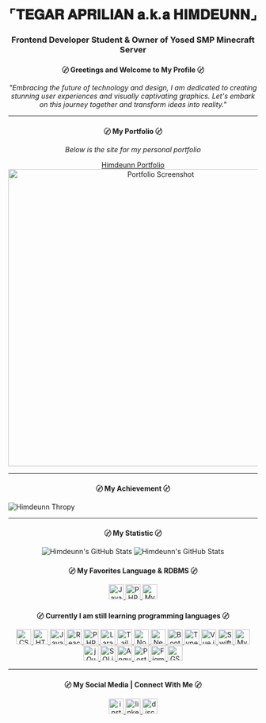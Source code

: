 <h1 align="center">⌜𝐓𝐄𝐆𝐀𝐑 𝐀𝐏𝐑𝐈𝐋𝐈𝐀𝐍 𝐚.𝐤.𝐚 𝐇𝐈𝐌𝐃𝐄𝐔𝐍𝐍⌟</h1>
<h3 align="center">Frontend Developer Student & Owner of Yosed SMP Minecraft Server</h3>
<h4 align="center">〄 Greetings and Welcome to My Profile 〄</h4>

<p align="center">
  <em>
    "Embracing the future of technology and design, I am dedicated to creating stunning user experiences and visually captivating graphics. Let's embark on this journey together and transform ideas into reality."
  </em>
</p>

---

<h4 align="center">〄 My Portfolio 〄</h4>
<p align="center">
  <em>
    Below is the site for my personal portfolio
  </em>
</p>
<p align="center">
  <a href="https://himdeunn.my.id/" target="_blank">
    Himdeunn Portfolio
  </a>
  <img src="https://cdn.discordapp.com/attachments/1248487182021300236/1304013965801816074/image.png?ex=672dd924&is=672c87a4&hm=24b72cb790ee0130b33c629d96e114396b6f3afc5d0545ddf8ec25650689a8b7&" alt="Portfolio Screenshot" width="600"/>
</p>

---

<h4 align="center">〄 My Achievement 〄</h4>
<img align="center" src="https://github-profile-trophy.vercel.app/?username=Himdeunn&theme=tokyonight&no-frame=true&margin-w=15" alt="Himdeunn Thropy" />

---

<h4 align="center">〄 My Statistic 〄</h4>

<div align="center">
  <img src="https://github-readme-streak-stats.herokuapp.com/?user=Himdeunn&theme=midnight-purple&hide_border=true" alt="Himdeunn's GitHub Stats" />
  <img src="https://github-readme-stats.vercel.app/api?username=Himdeunn&theme=midnight-purple&show_icons=true&hide_border=true&count_private=true" alt="Himdeunn's GitHub Stats" />
</div>

<h4 align="center">〄 My Favorites Language & RDBMS 〄</h4>

<div align="center">
  <a href="https://www.javascript.com/" target="_blank">
    <img src="https://img.shields.io/badge/JavaScript-F7DF1E?logo=javascript&logoColor=000000&style=for-the-badge" height="30" alt="JavaScript" />
  </a>
  <a href="https://www.php.net/" target="_blank">
    <img src="https://img.shields.io/badge/PHP-777BB4?logo=php&logoColor=FFFFFF&style=for-the-badge" height="30" alt="PHP" />
  </a>
  <a href="https://www.mysql.com/" target="_blank">
    <img src="https://img.shields.io/badge/MySQL-4479A1?logo=mysql&logoColor=FFFFFF&style=for-the-badge" height="30" alt="MySQL" />
  </a>
</div>

<h4 align="center">〄 Currently I am still learning programming languages 〄</h4>

<div align="center">
  <a href="https://www.w3schools.com/css/" target="_blank">
    <img src="https://img.shields.io/badge/CSS3-1572B6?logo=css3&logoColor=FFFFFF&style=for-the-badge" height="30" alt="CSS3" />
  </a>
  <a href="https://www.w3.org/html/" target="_blank">
    <img src="https://img.shields.io/badge/HTML5-E34F26?logo=html5&logoColor=FFFFFF&style=for-the-badge" height="30" alt="HTML5" />
  </a>
  <a href="https://www.javascript.com/" target="_blank">
    <img src="https://img.shields.io/badge/JavaScript-F7DF1E?logo=javascript&logoColor=000000&style=for-the-badge" height="30" alt="JavaScript" />
  </a>
  <a href="https://reactjs.org/" target="_blank">
    <img src="https://img.shields.io/badge/React-61DAFB?logo=react&logoColor=000000&style=for-the-badge" height="30" alt="React" />
  </a>
  <a href="https://www.php.net/" target="_blank">
    <img src="https://img.shields.io/badge/PHP-777BB4?logo=php&logoColor=FFFFFF&style=for-the-badge" height="30" alt="PHP" />
  </a>
  <a href="https://laravel.com/" target="_blank">
  <img src="https://img.shields.io/badge/Laravel-E74430?logo=laravel&logoColor=ffffff&style=for-the-badge" height="30" alt="Laravel" />
  </a>
  <a href="https://tailwindcss.com/" target="_blank">
    <img src="https://img.shields.io/badge/Tailwind_CSS-38B2AC?logo=tailwindcss&logoColor=ffffff&style=for-the-badge" height="30" alt="Tailwind CSS" />
  </a>
  <a href="https://nodejs.org/" target="_blank">
    <img src="https://img.shields.io/badge/Node.js-339933?logo=node.js&logoColor=ffffff&style=for-the-badge" height="30" alt="Node.js" />
  </a>
    <a href="https://nextjs.org/" target="_blank">
    <img src="https://img.shields.io/badge/Next.js-000000?logo=nextdotjs&logoColor=FFFFFF&style=for-the-badge" height="30" alt="Next.js" />
  </a>
  <a href="https://getbootstrap.com/" target="_blank">
    <img src="https://img.shields.io/badge/Bootstrap-7952B3?logo=bootstrap&logoColor=FFFFFF&style=for-the-badge" height="30" alt="Bootstrap" />
  </a>
    <a href="https://www.typescriptlang.org/" target="_blank">
    <img src="https://img.shields.io/badge/TypeScript-3178C6?logo=typescript&logoColor=FFFFFF&style=for-the-badge" height="30" alt="TypeScript" />
  </a>
  <a href="https://vuejs.org/" target="_blank">
    <img src="https://img.shields.io/badge/Vue.js-4FC08D?logo=vue.js&logoColor=FFFFFF&style=for-the-badge" height="30" alt="Vue.js" />
  </a>
  <a href="https://developer.apple.com/swift/" target="_blank">
    <img src="https://img.shields.io/badge/Swift-FA7343?logo=swift&logoColor=FFFFFF&style=for-the-badge" height="30" alt="Swift" />
  </a>
  <a href="https://www.mysql.com/" target="_blank">
    <img src="https://img.shields.io/badge/MySQL-4479A1?logo=mysql&logoColor=FFFFFF&style=for-the-badge" height="30" alt="MySQL" />
  </a>
  <a href="https://jquery.com/" target="_blank">
    <img src="https://img.shields.io/badge/jQuery-0769AD?logo=jquery&logoColor=FFFFFF&style=for-the-badge" height="30" alt="jQuery" />
  </a>
  <a href="https://www.sqlite.org/" target="_blank">
    <img src="https://img.shields.io/badge/SQLite-003B57?logo=sqlite&logoColor=FFFFFF&style=for-the-badge" height="30" alt="SQLite" />
  </a>
  <a href="https://angular.io/" target="_blank">
    <img src="https://img.shields.io/badge/Angular-DD0031?logo=angular&logoColor=FFFFFF&style=for-the-badge" height="30" alt="Angular" />
  </a>
  <a href="https://www.postgresql.org/" target="_blank">
    <img src="https://img.shields.io/badge/PostgreSQL-336791?logo=postgresql&logoColor=FFFFFF&style=for-the-badge" height="30" alt="PostgreSQL" />
  </a>
    <a href="https://www.figma.com/" target="_blank">
    <img src="https://img.shields.io/badge/Figma-F24E1E?logo=figma&logoColor=FFFFFF&style=for-the-badge" height="30" alt="Figma" />
  </a>
  <a href="https://greensock.com/gsap/" target="_blank">
    <img src="https://img.shields.io/badge/GSAP-88CE02?logo=greensock&logoColor=FFFFFF&style=for-the-badge" height="30" alt="GSAP" />
  </a>
</div>

---

<h4 align="center">〄 My Social Media | Connect With Me 〄</h4>

<div align="center">
  <a href="https://instagram.com/himdeunn" target="_blank">
    <img src="https://img.shields.io/static/v1?message=Instagram&logo=instagram&label=&color=E4405F&logoColor=white&labelColor=E4405F&style=for-the-badge" height="30" alt="instagram logo" />
  </a>
  <a href="https://www.linkedin.com/in/tegar-aprilian-16a3a029a/" target="_blank">
    <img src="https://img.shields.io/static/v1?message=LinkedIn&logo=linkedin&label=&color=0077B5&logoColor=white&labelColor=0077B5&style=for-the-badge" height="30" alt="linkedin logo" />
  </a>
  <a href="https://dsc.gg/yosedsmp" target="_blank">
    <img src="https://img.shields.io/static/v1?message=Yosed SMP&logo=discord&label=&color=7289DA&logoColor=white&labelColor=7289DA&style=for-the-badge" height="30" alt="discord logo" />
  </a>
</div>

